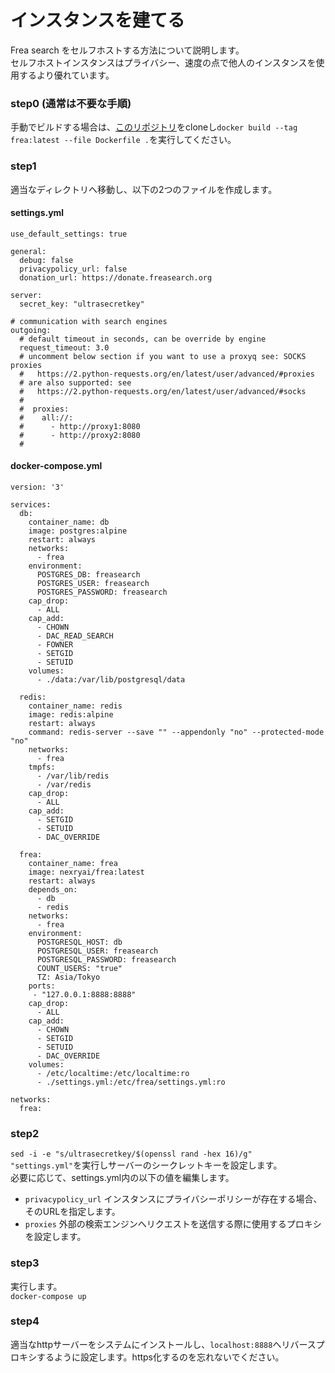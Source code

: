 # インスタンスを建てる
Frea search をセルフホストする方法について説明します。  
セルフホストインスタンスはプライバシー、速度の点で他人のインスタンスを使用するより優れています。

### step0 (通常は不要な手順)
手動でビルドする場合は、[このリポジトリ](https://git.freasearch.org/frea/search)をcloneし`docker build --tag frea:latest --file Dockerfile .`を実行してください。

### step1
適当なディレクトリへ移動し、以下の2つのファイルを作成します。

#### settings.yml
```
use_default_settings: true

general:
  debug: false
  privacypolicy_url: false
  donation_url: https://donate.freasearch.org

server:
  secret_key: "ultrasecretkey"
  
# communication with search engines
outgoing:
  # default timeout in seconds, can be override by engine
  request_timeout: 3.0
  # uncomment below section if you want to use a proxyq see: SOCKS proxies
  #   https://2.python-requests.org/en/latest/user/advanced/#proxies
  # are also supported: see
  #   https://2.python-requests.org/en/latest/user/advanced/#socks
  #
  #  proxies:
  #    all://:
  #      - http://proxy1:8080
  #      - http://proxy2:8080
  #
```

#### docker-compose.yml
```
version: '3'

services:
  db:
    container_name: db
    image: postgres:alpine
    restart: always
    networks:
      - frea
    environment:
      POSTGRES_DB: freasearch
      POSTGRES_USER: freasearch
      POSTGRES_PASSWORD: freasearch
    cap_drop:
      - ALL
    cap_add:
      - CHOWN
      - DAC_READ_SEARCH
      - FOWNER
      - SETGID
      - SETUID
    volumes:
      - ./data:/var/lib/postgresql/data

  redis:
    container_name: redis
    image: redis:alpine
    restart: always
    command: redis-server --save "" --appendonly "no" --protected-mode "no"
    networks:
      - frea
    tmpfs:
      - /var/lib/redis
      - /var/redis
    cap_drop:
      - ALL
    cap_add:
      - SETGID
      - SETUID
      - DAC_OVERRIDE

  frea:
    container_name: frea
    image: nexryai/frea:latest
    restart: always
    depends_on:
      - db
      - redis
    networks:
      - frea
    environment:
      POSTGRESQL_HOST: db
      POSTGRESQL_USER: freasearch
      POSTGRESQL_PASSWORD: freasearch
      COUNT_USERS: "true"
      TZ: Asia/Tokyo
    ports:
     - "127.0.0.1:8888:8888"
    cap_drop:
      - ALL
    cap_add:
      - CHOWN
      - SETGID
      - SETUID
      - DAC_OVERRIDE
    volumes:
      - /etc/localtime:/etc/localtime:ro
      - ./settings.yml:/etc/frea/settings.yml:ro

networks:
  frea:

```

### step2
`sed -i -e "s/ultrasecretkey/$(openssl rand -hex 16)/g" "settings.yml"`を実行しサーバーのシークレットキーを設定します。  
必要に応じて、settings.yml内の以下の値を編集します。

 - `privacypolicy_url` インスタンスにプライバシーポリシーが存在する場合、そのURLを指定します。
 - `proxies` 外部の検索エンジンへリクエストを送信する際に使用するプロキシを設定します。


### step3
実行します。  
`docker-compose up`

### step4
適当なhttpサーバーをシステムにインストールし、`localhost:8888`へリバースプロキシするように設定します。https化するのを忘れないでください。
